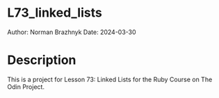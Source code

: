 # L73_linked_lists

Author: Norman Brazhnyk
Date: 2024-03-30

# Description

This is a project for Lesson 73: Linked Lists for the Ruby Course on The Odin Project.